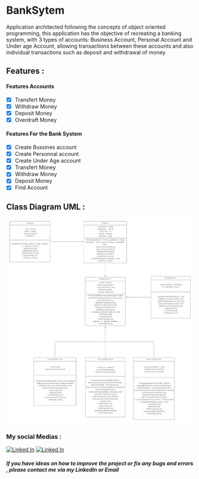 # BankSytem

Application architected following the concepts of object oriented programming, this application has the objective of recreating a banking system, with 3 types of accounts: Business Account, Personal Account and Under age Account, allowing transactions between these accounts and also individual transactions such as deposit and withdrawal of money.

## Features :

#### Features Accounts
- [x] Transfert Money
- [x] Withdraw Money
- [x] Deposit Money
- [x] Overdraft Money
#### Features For the Bank System
- [x] Create Bussines account
- [x] Create Personnal account
- [x] Create Under Age account
- [x] Transfert Money
- [x] Withdraw Money
- [x] Deposit Money
- [x] Find Account

## Class Diagram UML : 

<img src="/UML_BankSystem.png" alt="Class Diagram UML"/>

### My social Medias :

[![Linked In](https://img.shields.io/badge/LinkedIn-0077B5?style=for-the-badge&logo=linkedin&logoColor=white)](https://www.linkedin.com/in/edusampaiofalcao/)
[![Linked In](https://img.shields.io/badge/Gmail-D14836?style=for-the-badge&logo=gmail&logoColor=white)](https://mail.google.com/mail/u/0/?tab=rm&ogbl#inbox?compose=CllgCJvlHtkcnfxKRDDrzHRgJQKWqRVwfgXZRMSQprcjfnrKbCMvPcgkgGTvmtcHCGPqWxzRTdB)

##### If you have ideas on how to improve the project or fix any bugs and errors , please contact me via my LinkedIn or Email
